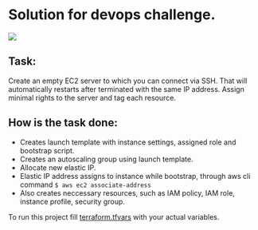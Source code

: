 Solution for devops challenge.
===
[![](https://img.youtube.com/vi/E76YJIvq0Zo/0.jpg)](https://www.youtube.com/watch?v=E76YJIvq0Zo)

Task:
---
Create an empty EC2 server to which you can connect via SSH.
That will automatically restarts after terminated with the same IP address.
Assign minimal rights to the server and tag each resource.

How is the task done:
---
- Creates launch template with instance settings, assigned role and bootstrap script.
- Creates an autoscaling group using launch template.
- Allocate new elastic IP.
- Elastic IP address assigns to instance while bootstrap, through aws cli command
`$ aws ec2 associate-address`
- Also creates neccessary resources, such as IAM policy, IAM role, instance profile, security group.

To run this project fill [terraform.tfvars](https://github.com/Savostov-Arseny/DevOps-Challenge-1/blob/master/terraform.tfvars) with your actual variables. 
